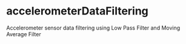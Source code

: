 # accelerometerDataFiltering
Accelerometer sensor data filtering using Low Pass Filter and Moving Average Filter
